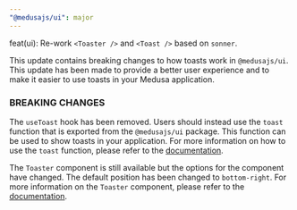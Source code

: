 ```yaml
---
"@medusajs/ui": major
---
```


feat(ui): Re-work `<Toaster />` and `<Toast />` based on `sonner`.

This update contains breaking changes to how toasts work in `@medusajs/ui`. This update has been made to provide a better user experience and to make it easier to use toasts in your Medusa application.

### BREAKING CHANGES

The `useToast` hook has been removed. Users should instead use the `toast` function that is exported from the `@medusajs/ui` package. This function can be used to show toasts in your application. For more information on how to use the `toast` function, please refer to the [documentation](https://docs.medusajs.com/ui/components/toast).

The `Toaster` component is still available but the options for the component have changed. The default position has been changed to `bottom-right`. For more information on the `Toaster` component, please refer to the [documentation](https://docs.medusajs.com/ui/components/toast).
